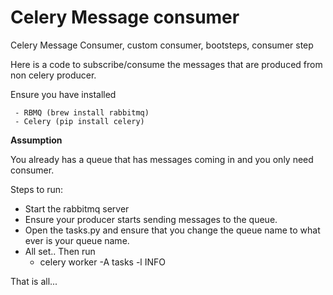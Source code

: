 # Celery Message consumer
Celery Message Consumer, custom consumer, bootsteps, consumer step

Here is a code to subscribe/consume the messages that are produced from non celery producer.


Ensure you have installed
 
     - RBMQ (brew install rabbitmq)
     - Celery (pip install celery)


**Assumption**

You already has a queue that has messages coming in and you only need consumer.


Steps to run:
   - Start the rabbitmq server
   - Ensure your producer starts sending messages to the queue.
   - Open the tasks.py and ensure that you change the queue name to what ever is your queue name.
   - All set.. Then run
        - celery worker -A tasks -l INFO

That is all... 

